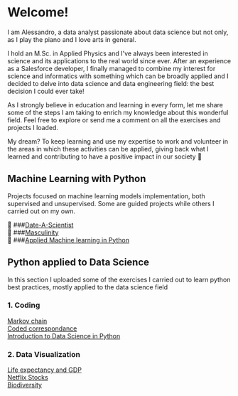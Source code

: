 # Welcome! 

I am Alessandro, a data analyst passionate about data science but not only, as I play the piano and I love arts in general.

I hold an M.Sc. in Applied Physics and I've always been interested in science and its applications to the real world since ever. After an experience as a Salesforce developer, I finally managed to combine my interest for science and informatics with something which can be broadly applied and I decided to delve into data science and data engineering field: the best decision I could ever take!

As I strongly believe in education and learning in every form, let me share some of the steps I am taking to enrich my knowledge about this wonderful field. Feel free to explore or send me a comment on all the exercises and projects I loaded.

My dream? To keep learning and use my expertise to work and volunteer in the areas in which these activities can be applied, giving back what I learned and contributing to have a positive impact in our society :slightly_smiling_face:

## Machine Learning with Python

Projects focused on machine learning models implementation, both supervised and unsupervised. Some are guided projects while others I carried out on my own.

:file_folder: ###[Date-A-Scientist](https://github.com/AleGuarnieri/aleguarnieri.github.io/tree/master/Date-a-Scientist)  
:file_folder: ###[Masculinity](https://github.com/AleGuarnieri/aleguarnieri.github.io/tree/master/Masculinity)  
:notebook: ###[Applied Machine learning in Python](https://github.com/AleGuarnieri/aleguarnieri.github.io/tree/master/Applied%20Machine%20learning%20in%20Python)  


## Python applied to Data Science

In this section I uploaded some of the exercises I carried out to learn python best practices, mostly applied to the data science field

### 1. Coding
[Markov chain](https://github.com/AleGuarnieri/aleguarnieri.github.io/tree/master/Python_Capstone_Project)  
[Coded correspondance](https://github.com/AleGuarnieri/aleguarnieri.github.io/tree/master/Coded%20correspondence)  
[Introduction to Data Science in Python](https://github.com/AleGuarnieri/aleguarnieri.github.io/tree/master/Introduction%20to%20Data%20Science%20in%20Python)  

### 2. Data Visualization
[Life expectancy and GDP](https://github.com/AleGuarnieri/aleguarnieri.github.io/tree/master/Life%20expectancy%20and%20GDP)  
[Netflix Stocks](https://github.com/AleGuarnieri/aleguarnieri.github.io/tree/master/Netflix%20Stocks)  
[Biodiversity](https://github.com/AleGuarnieri/aleguarnieri.github.io/tree/master/Biodiversity)  


